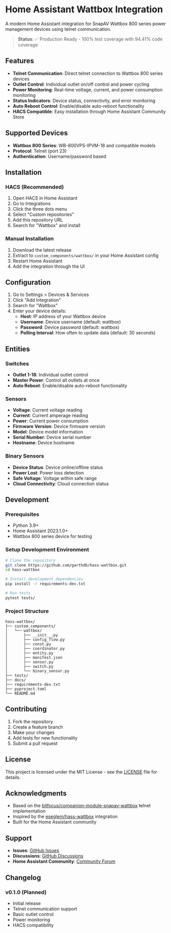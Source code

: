 # Home Assistant Wattbox Integration

A modern Home Assistant integration for SnapAV Wattbox 800 series power management devices using telnet communication.

> **Status**: ✅ Production Ready - 100% test coverage with 94.41% code coverage

## Features

- **Telnet Communication**: Direct telnet connection to Wattbox 800 series devices
- **Outlet Control**: Individual outlet on/off control and power cycling
- **Power Monitoring**: Real-time voltage, current, and power consumption monitoring
- **Status Indicators**: Device status, connectivity, and error monitoring
- **Auto Reboot Control**: Enable/disable auto-reboot functionality
- **HACS Compatible**: Easy installation through Home Assistant Community Store

## Supported Devices

- **Wattbox 800 Series**: WB-800VPS-IPVM-18 and compatible models
- **Protocol**: Telnet (port 23)
- **Authentication**: Username/password based

## Installation

### HACS (Recommended)

1. Open HACS in Home Assistant
2. Go to Integrations
3. Click the three dots menu
4. Select "Custom repositories"
5. Add this repository URL
6. Search for "Wattbox" and install

### Manual Installation

1. Download the latest release
2. Extract to `custom_components/wattbox/` in your Home Assistant config
3. Restart Home Assistant
4. Add the integration through the UI

## Configuration

1. Go to Settings > Devices & Services
2. Click "Add Integration"
3. Search for "Wattbox"
4. Enter your device details:
   - **Host**: IP address of your Wattbox device
   - **Username**: Device username (default: wattbox)
   - **Password**: Device password (default: wattbox)
   - **Polling Interval**: How often to update data (default: 30 seconds)

## Entities

### Switches
- **Outlet 1-18**: Individual outlet control
- **Master Power**: Control all outlets at once
- **Auto Reboot**: Enable/disable auto-reboot functionality

### Sensors
- **Voltage**: Current voltage reading
- **Current**: Current amperage reading
- **Power**: Current power consumption
- **Firmware Version**: Device firmware version
- **Model**: Device model information
- **Serial Number**: Device serial number
- **Hostname**: Device hostname

### Binary Sensors
- **Device Status**: Device online/offline status
- **Power Lost**: Power loss detection
- **Safe Voltage**: Voltage within safe range
- **Cloud Connectivity**: Cloud connection status

## Development

### Prerequisites

- Python 3.9+
- Home Assistant 2023.1.0+
- Wattbox 800 series device for testing

### Setup Development Environment

```bash
# Clone the repository
git clone https://github.com/garthdb/hass-wattbox.git
cd hass-wattbox

# Install development dependencies
pip install -r requirements-dev.txt

# Run tests
pytest tests/
```

### Project Structure

```
hass-wattbox/
├── custom_components/
│   └── wattbox/
│       ├── __init__.py
│       ├── config_flow.py
│       ├── const.py
│       ├── coordinator.py
│       ├── entity.py
│       ├── manifest.json
│       ├── sensor.py
│       ├── switch.py
│       └── binary_sensor.py
├── tests/
├── docs/
├── requirements-dev.txt
├── pyproject.toml
└── README.md
```

## Contributing

1. Fork the repository
2. Create a feature branch
3. Make your changes
4. Add tests for new functionality
5. Submit a pull request

## License

This project is licensed under the MIT License - see the [LICENSE](LICENSE) file for details.

## Acknowledgments

- Based on the [bitfocus/companion-module-snapav-wattbox](https://github.com/bitfocus/companion-module-snapav-wattbox) telnet implementation
- Inspired by the [eseglem/hass-wattbox](https://github.com/eseglem/hass-wattbox) integration
- Built for the Home Assistant community

## Support

- **Issues**: [GitHub Issues](https://github.com/garthdb/hass-wattbox/issues)
- **Discussions**: [GitHub Discussions](https://github.com/garthdb/hass-wattbox/discussions)
- **Home Assistant Community**: [Community Forum](https://community.home-assistant.io/)

## Changelog

### v0.1.0 (Planned)
- Initial release
- Telnet communication support
- Basic outlet control
- Power monitoring
- HACS compatibility
